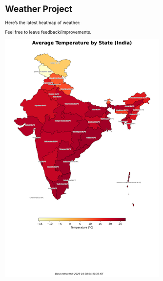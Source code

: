 # Weather Project

Here’s the latest heatmap of weather:

Feel free to leave feedback/improvements.

![India Heatmap](docs/assets/india_heatmap.png?v=FFFBEE)
